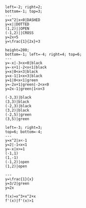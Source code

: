 ```desmos-graph
left=-2; right=2;
bottom=-1; top=3;
---
y=x^2|x<0|DASHED
y=x||DOTTED
(1,2)||OPEN
(-1,2)||CROSS
y=2x+5
y=\frac{1}{2x}+3
```

```desmos-graph
height=200;
bottom=-1; left=-4; right=4; top=6;
---
y=-x|-3<x<0|black
y=-x+1|-2<x<1|black
y=x|0<x<3|black
y=x-1|1<x<3|black
y=1|0<x<1|green
y=-2x+1|green|-2<x<0
y=2x-1|green|1<x<3

(-3,3)|black
(3,3)|black
(-2,3)|black
(3,2)|black
(-2,5)|green
(3,5)|green
```

```desmos-graph
left=-3; right=3;
top=6; bottom=-4;
---
y=x^2|x<-1
y=2|-1<x<1
y=-x|x>=1
(-1,1)
(1,-1)
(-1,2)|open
(1,2)|open
```

```desmos-graph
---
y=\frac{1}{x}
y=3/2|green
y=2x
```

```desmos-graph
f(x)=x^3+x^2+x
f'(x)|f'(x)>1
```